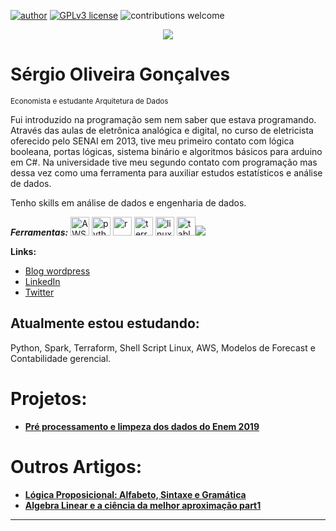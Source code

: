 
<!--
**goncalves-sergio/goncalves-sergio** is a ✨ _special_ ✨ repository because its `README.md` (this file) appears on your GitHub profile.
-->


[![author](https://img.shields.io/badge/author-SergioGoncalves-red.svg)](https://www.linkedin.com/in/sérgio-gonçalves-/)  [![GPLv3 license](https://img.shields.io/badge/License-GPLv3-blue.svg)](http://perso.crans.org/besson/LICENSE.html) ![contributions welcome](https://img.shields.io/badge/contributions-welcome-brightgreen.svg?style=flat)

<p align="center">
  <img src="banner2.png" >
</p>


# Sérgio Oliveira Gonçalves
<sub> Economista e estudante Arquitetura de Dados </sub>

Fui introduzido na programação sem nem saber que estava programando. Através das aulas de eletrônica analógica e digital, no curso de eletricista oferecido pelo SENAI em 2013, tive meu primeiro contato com lógica booleana, portas lógicas, sistema binário e algoritmos básicos para arduino em C#. Na universidade tive meu segundo contato com programação mas dessa vez como uma ferramenta para auxiliar estudos estatísticos e análise de dados.


Tenho skills em análise de dados e engenharia de dados.

***Ferramentas:***
<a href="https://www.aws.amazon.com/pt/" title="AWS"><img src="https://github.com/get-icon/geticon/raw/master/icons/aws.svg" alt="AWS" width="30px" height="30px"></a>
<a href="https://www.python.org/" title="PITÃO"><img src="https://github.com/get-icon/geticon/raw/master/icons/python.svg" alt="python" width="30px" height="30px"></a>
<a href="https://www.r-project.org/" title="R"><img src="https://github.com/get-icon/geticon/raw/master/icons/r-lang.svg" alt="r" width="30px" height="30px"></a>
<a href="https://www.terraform.io/" title="terraform"><img src="https://github.com/get-icon/geticon/raw/master/icons/terraform.svg" alt="terraform" width="30px" height="30px"></a>
<a href="https://www.linux.org/" title="linux"><img src="https://github.com/get-icon/geticon/raw/master/icons/linux-tux.svg" alt="linux" width="30px" height="30px"></a>
<a href="https://www.tableau.com/pt-br" title="tableu"><img src="https://github.com/get-icon/geticon/raw/master/icons/tableau-icon.svg" alt="tableau" width="30px" height="30px"></a>![](https://camo.githubusercontent.com/53b1030248fd0f64a5b70e56819acd0c8caadcd302335cbf0e4367a6c1603b65/68747470733a2f2f696d672e736869656c64732e696f2f62616467652f506f77657242492d4632433831313f7374796c653d666f722d7468652d6261646765266c6f676f3d506f7765722532304249266c6f676f436f6c6f723d7768697465)



**Links:**
* [Blog wordpress](http://lnversoes.wordpress.com)
* [LinkedIn](https://www.linkedin.com/in/sérgio-gonçalves-)
* [Twitter](https://www.twitter.com/seer_goncalves)


## Atualmente estou estudando:

Python, Spark, Terraform, Shell Script Linux, AWS, Modelos de Forecast e Contabilidade gerencial. 

# Projetos:


 * [**Pré processamento e limpeza dos dados do Enem 2019**](https://github.com/goncalves-sergio/Pre_Processamento_Enem2019)




# Outros Artigos:
* [**Lógica Proposicional: Alfabeto, Sintaxe e Gramática**](https://lnversoes.wordpress.com/2022/07/28/logica-alfabeto-sintaxe-e-gramatica-da-logica-proposicional-part1/)
* [**Algebra Linear e a ciência da melhor aproximação part1**](https://lnversoes.wordpress.com/2022/08/03/algebra-linear-e-a-ciencia-da-melhor-aproximacao-o-metodo-dos-minimos-quadrados-ordinarios-part-1/)

---

